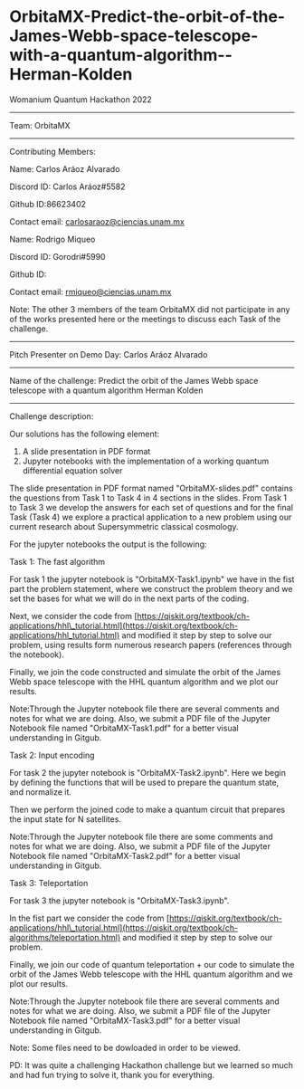 # OrbitaMX-Predict-the-orbit-of-the-James-Webb-space-telescope-with-a-quantum-algorithm--Herman-Kolden

Womanium Quantum Hackathon 2022

--------------------------------------------------------------------------------------------------

Team: OrbitaMX

--------------------------------------------------------------------------------------------------
Contributing Members: 

Name: Carlos Aráoz Alvarado

Discord ID: Carlos Aráoz#5582

Github ID:86623402

Contact email: carlosaraoz@ciencias.unam.mx



Name: Rodrigo Miqueo

Discord ID: Gorodri#5990

Github ID:

Contact email: rmiqueo@ciencias.unam.mx

Note: The other 3 members of the team OrbitaMX did not participate in any of the works presented here or the meetings to discuss each Task of the challenge. 

------------------------------------------------------------------------------------------------------------------------------------------------
Pitch Presenter on Demo Day: Carlos Aráoz Alvarado

------------------------------------------------------------------------------------------------------------------------------------------------

Name of the challenge: Predict the orbit of the James Webb space telescope with a quantum algorithm Herman Kolden


------------------------------------------------------------------------------------------------------------------------------------------------
Challenge description:


Our solutions has the following element:

1) A slide presentation in PDF format
2) Jupyter notebooks with the implementation of a working quantum differential equation solver

The slide presentation in PDF format named "OrbitaMX-slides.pdf" contains the questions from Task 1 to Task 4 in 4 sections in the slides. From Task 1 to Task 3 we develop the answers for each set of questions and for the final Task (Task 4) we explore a practical application to a new problem using our current research about Supersymmetric classical cosmology. 



For the jupyter notebooks the output is the following:


Task 1: The fast algorithm


For task 1 the jupyter notebook is  "OrbitaMX-Task1.ipynb" we have in the fist part the problem statement, where we construct the problem theory and we set the bases for what we will do in the next parts of the coding.

Next, we consider the code from [https://qiskit.org/textbook/ch-applications/hhl\_tutorial.html](https://qiskit.org/textbook/ch-applications/hhl_tutorial.html) and modified it step by step to solve our problem, using results form numerous research papers (references through the notebook).

Finally, we join the code constructed and simulate the orbit of the James Webb space telescope with the HHL quantum algorithm and we plot our results.

Note:Through the Jupyter notebook file there are several comments and notes for what we are doing. Also, we submit a PDF file of the Jupyter Notebook file named "OrbitaMX-Task1.pdf" for a better visual understanding in Gitgub.



Task 2: Input encoding


For task 2 the jupyter notebook is "OrbitaMX-Task2.ipynb".
Here we begin by defining the functions that will be used to prepare the quantum state, and normalize it.

Then we perform the joined code to make a quantum circuit that prepares the input state for N satellites.

Note:Through the Jupyter notebook file there are some comments and notes for what we are doing. Also, we submit a PDF file of the Jupyter Notebook file named "OrbitaMX-Task2.pdf" for a better visual understanding in Gitgub.




Task 3: Teleportation


For task 3 the jupyter notebook is "OrbitaMX-Task3.ipynb".

In the fist part we consider the code from [https://qiskit.org/textbook/ch-applications/hhl\_tutorial.html](https://qiskit.org/textbook/ch-algorithms/teleportation.html) and modified it step by step to solve our problem.

Finally, we join our code of quantum teleportation +  our code to simulate the orbit of the James Webb telescope with the HHL quantum algorithm and we plot our results.

Note:Through the Jupyter notebook file there are several comments and notes for what we are doing. Also, we submit a PDF file of the Jupyter Notebook file named "OrbitaMX-Task3.pdf" for a better visual understanding in Gitgub.

Note: Some files need to be dowloaded in order to be viewed.

PD: It was quite a challenging Hackathon challenge but we learned so much and had fun trying to solve it, thank you for everything.
